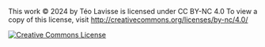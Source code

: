 This work © 2024 by Téo Lavisse is licensed under CC BY-NC 4.0 
To view a copy of this license, visit [http://creativecommons.org/licenses/by-nc/4.0/ ](https://creativecommons.org/licenses/by-nc/4.0/)

<a rel="license" href="http://creativecommons.org/licenses/by-nc/4.0/"><img alt="Creative Commons License" style="border-width:0" src="https://i.creativecommons.org/l/by-nc/4.0/88x31.png" /></a><br />